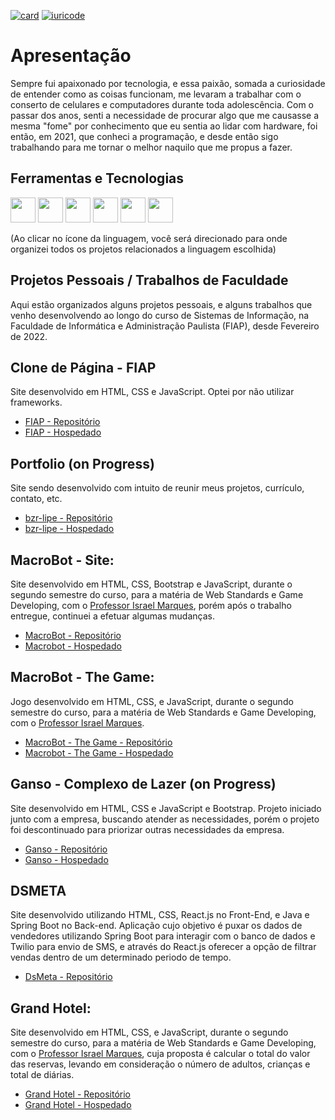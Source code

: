 [![card](https://github-readme-stats.vercel.app/api?username=bzr-lipe&theme=tokyonight&show_icons=true)](https://github.com/anuraghazra/github-readme-stats)
[![iuricode](https://github-readme-stats.vercel.app/api/top-langs/?username=bzr-lipe&hide=html&layout=compact&theme=tokyonight)](https://github.com/anuraghazra/github-readme-stats)


# Apresentação
  Sempre fui apaixonado por tecnologia, e essa paixão, somada a curiosidade de entender como as coisas funcionam, me levaram a trabalhar com o conserto de celulares e computadores durante toda adolescência.
Com o passar dos anos, senti a necessidade de procurar algo que me causasse a mesma "fome" por conhecimento que eu sentia ao lidar com hardware, foi então, em 2021, que conheci a programação, e desde então sigo trabalhando para me tornar o melhor naquilo que me propus a fazer. 

## Ferramentas e Tecnologias
 <a href="https://github.com/bzr-lipe/bzr-lipe/blob/main/html-css-js.md"><img src="https://cdn.jsdelivr.net/gh/devicons/devicon/icons/html5/html5-original.svg" width="40" height="40"/></a>  <a href="https://github.com/bzr-lipe/bzr-lipe/blob/main/html-css-js.md"><img src="https://cdn.jsdelivr.net/gh/devicons/devicon/icons/css3/css3-original.svg" width="40" height="40"/></a>  <a href="https://github.com/bzr-lipe/bzr-lipe/blob/main/html-css-js.md"><img src="https://cdn.jsdelivr.net/gh/devicons/devicon/icons/javascript/javascript-plain.svg" width="40" height="40"/></a>  <img src="https://cdn.jsdelivr.net/gh/devicons/devicon/icons/react/react-original.svg" width="40" height="40">  <img src="https://cdn.jsdelivr.net/gh/devicons/devicon/icons/java/java-original.svg" width="40" height="40"/>  <img src="https://cdn.jsdelivr.net/gh/devicons/devicon/icons/csharp/csharp-original.svg" width="40" height="40"/>

(Ao clicar no ícone da linguagem, você será direcionado para onde organizei todos os projetos relacionados a linguagem escolhida)

## Projetos Pessoais / Trabalhos de Faculdade

  Aqui estão organizados alguns projetos pessoais, e alguns trabalhos que venho desenvolvendo ao longo do curso de Sistemas de Informação, na Faculdade de Informática e Administração Paulista (FIAP), desde Fevereiro de 2022.
  
## Clone de Página - FIAP
  Site desenvolvido em HTML, CSS e JavaScript. Optei por não utilizar frameworks.

- [FIAP - Repositório](https://github.com/bzr-lipe/MacroBot) 
- [FIAP - Hospedado](https://felipe-bezerra-front.vercel.app/)

## Portfolio (on Progress)
  Site sendo desenvolvido com intuito de reunir meus projetos, currículo, contato, etc.

- [bzr-lipe - Repositório](https://github.com/bzr-lipe/my-personal-website) 
- [bzr-lipe - Hospedado](https://bzr-lipe.vercel.app/)

## MacroBot - Site:
  Site desenvolvido em HTML, CSS, Bootstrap e JavaScript, durante o segundo semestre do curso, para a matéria de Web Standards e Game Developing, com o [Professor Israel Marques](https://www.linkedin.com/in/israel-marques-cajai-junior-73b592238/), porém após o trabalho entregue, continuei a efetuar algumas mudanças.

- [MacroBot - Repositório](https://github.com/bzr-lipe/MacroBot) 
- [Macrobot - Hospedado](https://macrobot.netlify.app/)

## MacroBot - The Game:
  Jogo desenvolvido em HTML, CSS, e JavaScript, durante o segundo semestre do curso, para a matéria de Web Standards e Game Developing, com o [Professor Israel Marques](https://www.linkedin.com/in/israel-marques-cajai-junior-73b592238/).

- [MacroBot - The Game - Repositório](https://github.com/bzr-lipe/MacroBotGAME)
- [Macrobot - The Game - Hospedado](https://macrobot-game.netlify.app/)


## Ganso - Complexo de Lazer (on Progress)
  Site desenvolvido em HTML, CSS e JavaScript e Bootstrap. Projeto iniciado junto com a empresa, buscando atender as necessidades, porém o projeto foi descontinuado para priorizar outras necessidades da empresa.

- [Ganso - Repositório](https://github.com/bzr-lipe/ganso-site) 
- [Ganso - Hospedado](https://ganso-site-zeta.vercel.app/)
  
 
## DSMETA
  Site desenvolvido utilizando HTML, CSS, React.js no Front-End, e Java e Spring Boot no Back-end.
  Aplicação cujo objetivo é puxar os dados de vendedores utilizando Spring Boot para interagir com o banco de dados e Twilio para envio de SMS, e através do React.js oferecer a opção de filtrar vendas dentro de um determinado periodo de tempo.
  
- [DsMeta - Repositório](https://github.com/bzr-lipe/projetoSpring-React)


## Grand Hotel:
  Site desenvolvido em HTML, CSS, e JavaScript, durante o segundo semestre do curso, para a matéria de Web Standards e Game Developing, com o [Professor Israel Marques](https://www.linkedin.com/in/israel-marques-cajai-junior-73b592238/), cuja proposta é calcular o total do valor das reservas, levando em consideração o número de adultos, crianças e total de diárias.

- [Grand Hotel - Repositório](https://github.com/bzr-lipe/GrandHotel)
- [Grand Hotel - Hospedado](https://grand-hotel-ten.vercel.app/)



